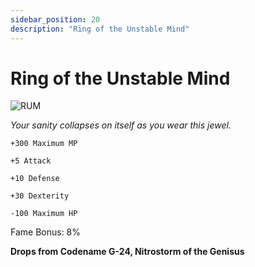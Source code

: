 ```yaml
---
sidebar_position: 20
description: "Ring of the Unstable Mind"
---
```


# Ring of the Unstable Mind

![RUM](https://vwiki.valorserver.com/api/item/picture/ring%20of%20the%20unstable%20mind)

<i>Your sanity collapses on itself as you wear this jewel.</i>

    +300 Maximum MP
    
    +5 Attack
    
    +10 Defense
    
    +30 Dexterity
    
    -100 Maximum HP
    
Fame Bonus: 8%

**Drops from Codename G-24, Nitrostorm of the Genisus**
